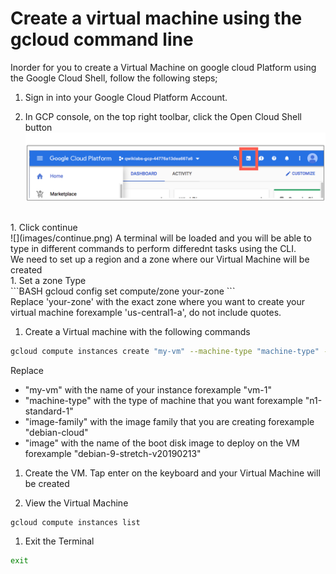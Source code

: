 # Create a virtual machine using the gcloud command line
Inorder for you to create a Virtual Machine on google cloud Platform using the Google Cloud Shell, follow the following steps;

1. Sign in into your Google Cloud Platform Account.

1. In GCP console, on the top right toolbar, click the Open Cloud Shell button
![](images/cloudshell.png)
<br/>
1. Click continue <br/>
![](images/continue.png)
A terminal will be loaded and you will be able to type in different commands to perform differednt tasks using the CLI.
<br/>
We need to set up a region and a zone where our Virtual Machine will be created
<br/>
1. Set a zone
Type <br/>
```BASH
gcloud config set compute/zone your-zone
```
<br/>
Replace 'your-zone' with the exact zone where you want to create your virtual machine forexample 'us-central1-a', do not include quotes.

1. Create a Virtual machine with the following commands

```BASH
gcloud compute instances create "my-vm" --machine-type "machine-type" --image-project "image-family" --image "image" --subnet "default"

```
Replace 
* "my-vm" with the name of your instance forexample "vm-1"
* "machine-type" with the type of machine that you want forexample "n1-standard-1"
* "image-family" with the image family that you are creating forexample "debian-cloud"
* "image" with the name of the boot disk image to deploy on the VM forexample "debian-9-stretch-v20190213"

1. Create the VM. 
Tap enter on the keyboard and your Virtual Machine will be created

1. View the Virtual Machine
```BASH
gcloud compute instances list
```
1. Exit the Terminal
```BASH
exit
```
